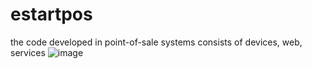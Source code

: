 # estartpos
the code developed in point-of-sale systems consists of devices, web, services
![image](https://user-images.githubusercontent.com/60872921/124350715-7e3e2c00-dc20-11eb-8886-f7b7f4731dd4.png)
